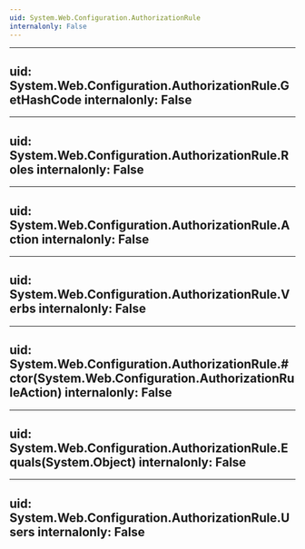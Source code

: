 ```yaml
---
uid: System.Web.Configuration.AuthorizationRule
internalonly: False
---
```


---
uid: System.Web.Configuration.AuthorizationRule.GetHashCode
internalonly: False
---

---
uid: System.Web.Configuration.AuthorizationRule.Roles
internalonly: False
---

---
uid: System.Web.Configuration.AuthorizationRule.Action
internalonly: False
---

---
uid: System.Web.Configuration.AuthorizationRule.Verbs
internalonly: False
---

---
uid: System.Web.Configuration.AuthorizationRule.#ctor(System.Web.Configuration.AuthorizationRuleAction)
internalonly: False
---

---
uid: System.Web.Configuration.AuthorizationRule.Equals(System.Object)
internalonly: False
---

---
uid: System.Web.Configuration.AuthorizationRule.Users
internalonly: False
---
